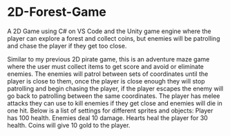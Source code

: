 # 2D-Forest-Game
A 2D Game using C# on VS Code and the Unity game engine where the player can explore a forest and collect coins, but enemies will be patrolling and chase the player if they get too close.

Similar to my previous 2D pirate game, this is an adventure maze game where the user must collect items to get score and avoid or eliminate enemies. The enemies will patrol between sets of coordinates until the player is close to them, once the player is close enough they will stop patrolling and begin chasing the player, if the player escapes the enemy will go back to patrolling between the same coordinates. The player has melee attacks they can use to kill enemies if they get close and enemies will die in one hit. Below is a list of settings for different sprites and objects:
Player has 100 health.
Enemies deal 10 damage.
Hearts heal the player for 30 health.
Coins will give 10 gold to the player.

